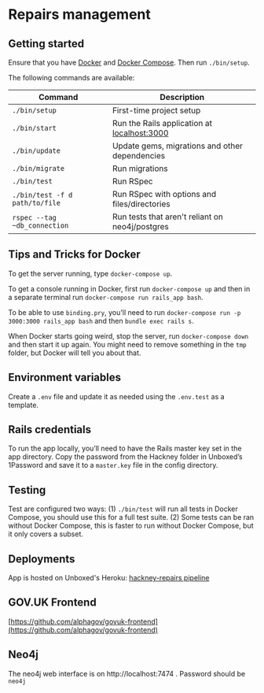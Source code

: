 # Repairs management

## Getting started

Ensure that you have [Docker](https://www.docker.com/community-edition#/download) and [Docker Compose](https://docs.docker.com/compose/install/). Then run `./bin/setup`.

The following commands are available:

| Command        | Description |
| -------------- | ----------- |
| `./bin/setup`  | First-time project setup |
| `./bin/start`  | Run the Rails application at [localhost:3000](http://localhost:3000/) |
| `./bin/update` | Update gems, migrations and other dependencies |
| `./bin/migrate`| Run migrations |
| `./bin/test`   | Run RSpec |
| `./bin/test -f d path/to/file` | Run RSpec with options and files/directories |
| `rspec --tag ~db_connection`   | Run tests that aren't reliant on neo4j/postgres |

## Tips and Tricks for Docker

To get the server running, type `docker-compose up`.

To get a console running in Docker, first run `docker-compose up` and then in a separate terminal run `docker-compose run rails_app bash`.

To be able to use `binding.pry`, you'll need to run `docker-compose run -p 3000:3000 rails_app bash` and then `bundle exec rails s`.

When Docker starts going weird, stop the server, run `docker-compose down` and then start it up again. You might need to remove something in the `tmp` folder, but Docker will tell you about that.

## Environment variables

Create a `.env` file and update it as needed using the `.env.test` as a template.

## Rails credentials

To run the app locally, you’ll need to have the Rails master key set in the app directory. Copy the password from the Hackney folder in Unboxed’s 1Password and save it to a `master.key` file in the config directory.

## Testing

Test are configured two ways: (1) `./bin/test` will run all tests in Docker Compose, you should use this for a full test suite. (2) Some tests can be ran without Docker Compose, this is faster to run without Docker Compose, but it only covers a subset.

## Deployments

App is hosted on Unboxed's Heroku: [hackney-repairs pipeline](https://dashboard.heroku.com/pipelines/9820fae2-6834-4969-a4d6-774d00af55f1)

## GOV.UK Frontend

[https://github.com/alphagov/govuk-frontend](https://github.com/alphagov/govuk-frontend)

## Neo4j
The neo4j web interface is on http://localhost:7474 . Password should be `neo4j`
